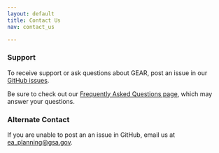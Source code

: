 ```yaml
---
layout: default
title: Contact Us
nav: contact_us

---
```

### Support

To receive support or ask questions about GEAR, post an issue in our [GitHub issues](https://github.com/GSA/GEAR2-NodeJS/issues).

Be sure to check out our [Frequently Asked Questions page](FAQ.html), which may answer your questions.

### Alternate Contact
If you are unable to post an an issue in GitHub, email us at [ea_planning@gsa.gov](ea_planning@gsa.gov).

<body id="getting_support"></body>
